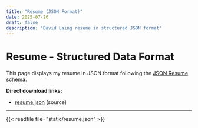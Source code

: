 ```yaml
---
title: "Resume (JSON Format)"
date: 2025-07-26
draft: false
description: "David Laing resume in structured JSON format"
---
```


# Resume - Structured Data Format

This page displays my resume in JSON format following the [JSON Resume schema](https://jsonresume.org/schema/).

**Direct download links:**
- [resume.json](/resume.json) (source)

---

{{< readfile file="static/resume.json" >}}
